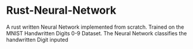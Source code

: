 # Rust-Neural-Network
A rust written Neural Network implemented from scratch. Trained on the MNIST Handwritten Digits 0-9 Dataset. The Neural Network classifies the handwritten Digit inputed
